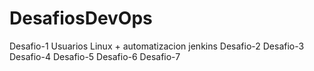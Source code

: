 # DesafiosDevOps
Desafio-1  Usuarios Linux + automatizacion jenkins
Desafio-2
Desafio-3
Desafio-4
Desafio-5
Desafio-6
Desafio-7